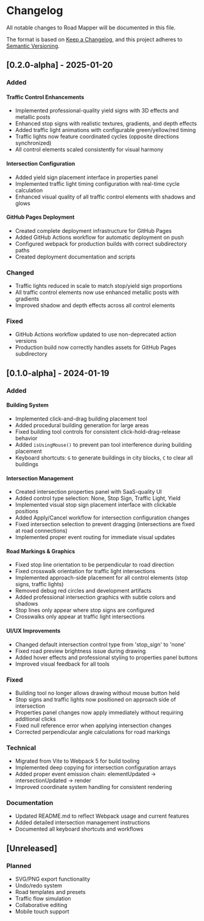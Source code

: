 # Changelog

All notable changes to Road Mapper will be documented in this file.

The format is based on [Keep a Changelog](https://keepachangelog.com/en/1.0.0/),
and this project adheres to [Semantic Versioning](https://semver.org/spec/v2.0.0.html).

## [0.2.0-alpha] - 2025-01-20

### Added

#### Traffic Control Enhancements
- Implemented professional-quality yield signs with 3D effects and metallic posts
- Enhanced stop signs with realistic textures, gradients, and depth effects
- Added traffic light animations with configurable green/yellow/red timing
- Traffic lights now feature coordinated cycles (opposite directions synchronized)
- All control elements scaled consistently for visual harmony

#### Intersection Configuration
- Added yield sign placement interface in properties panel
- Implemented traffic light timing configuration with real-time cycle calculation
- Enhanced visual quality of all traffic control elements with shadows and glows

#### GitHub Pages Deployment
- Created complete deployment infrastructure for GitHub Pages
- Added GitHub Actions workflow for automatic deployment on push
- Configured webpack for production builds with correct subdirectory paths
- Created deployment documentation and scripts

### Changed
- Traffic lights reduced in scale to match stop/yield sign proportions
- All traffic control elements now use enhanced metallic posts with gradients
- Improved shadow and depth effects across all control elements

### Fixed
- GitHub Actions workflow updated to use non-deprecated action versions
- Production build now correctly handles assets for GitHub Pages subdirectory

## [0.1.0-alpha] - 2024-01-19

### Added

#### Building System
- Implemented click-and-drag building placement tool
- Added procedural building generation for large areas
- Fixed building tool controls for consistent click-hold-drag-release behavior
- Added `isUsingMouse()` to prevent pan tool interference during building placement
- Keyboard shortcuts: `G` to generate buildings in city blocks, `C` to clear all buildings

#### Intersection Management
- Created intersection properties panel with SaaS-quality UI
- Added control type selection: None, Stop Sign, Traffic Light, Yield
- Implemented visual stop sign placement interface with clickable positions
- Added Apply/Cancel workflow for intersection configuration changes
- Fixed intersection selection to prevent dragging (intersections are fixed at road connections)
- Implemented proper event routing for immediate visual updates

#### Road Markings & Graphics
- Fixed stop line orientation to be perpendicular to road direction
- Fixed crosswalk orientation for traffic light intersections
- Implemented approach-side placement for all control elements (stop signs, traffic lights)
- Removed debug red circles and development artifacts
- Added professional intersection graphics with subtle colors and shadows
- Stop lines only appear where stop signs are configured
- Crosswalks only appear at traffic light intersections

#### UI/UX Improvements
- Changed default intersection control type from 'stop_sign' to 'none'
- Fixed road preview brightness issue during drawing
- Added hover effects and professional styling to properties panel buttons
- Improved visual feedback for all tools

### Fixed
- Building tool no longer allows drawing without mouse button held
- Stop signs and traffic lights now positioned on approach side of intersection
- Properties panel changes now apply immediately without requiring additional clicks
- Fixed null reference error when applying intersection changes
- Corrected perpendicular angle calculations for road markings

### Technical
- Migrated from Vite to Webpack 5 for build tooling
- Implemented deep copying for intersection configuration arrays
- Added proper event emission chain: elementUpdated → intersectionUpdated → render
- Improved coordinate system handling for consistent rendering

### Documentation
- Updated README.md to reflect Webpack usage and current features
- Added detailed intersection management instructions
- Documented all keyboard shortcuts and workflows

## [Unreleased]

### Planned
- SVG/PNG export functionality
- Undo/redo system
- Road templates and presets
- Traffic flow simulation
- Collaborative editing
- Mobile touch support